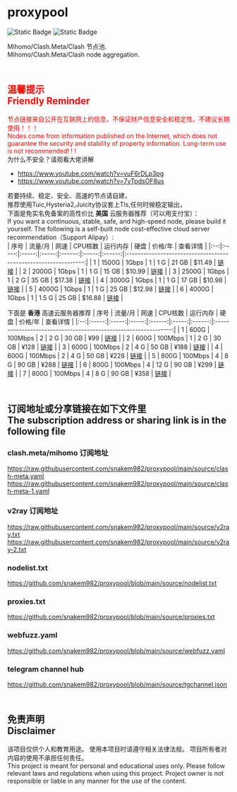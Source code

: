 # proxypool

![Static Badge](https://img.shields.io/badge/ss|ssr|vmess|vless|trojan-free-orange)
![Static Badge](https://img.shields.io/badge/tuic|hysteria|hysteria2-free-orange)

Mihomo/Clash.Meta/Clash 节点池.
<br/>
Mihomo/Clash.Meta/Clash node aggregation.

## <br><font color="red">温馨提示<br/>Friendly Reminder</font>

<font color="red">节点链接来自公开在互联网上的信息，不保证财产信息安全和稳定性。不建议长期使用！！！<br/>
Nodes come from information published on the Internet,
which does not guarantee the security and stability of property information.
Long-term use is not recommended! ! !</font><br/>
为什么不安全？请观看大佬讲解 <br/>

- https://www.youtube.com/watch?v=vuF6rDLp3pg
- https://www.youtube.com/watch?v=7yTpdsOF8us<br/>

若要持续、稳定、安全、高速的节点请自建，<br/>
推荐使用Tuic,Hysteria2,Juicity协议套上Tls,任何时候稳定输出，<br/>
下面是免实名免备案的高性价比 **美国** 云服务器推荐（可以用支付宝）：<br/>
If you want a continuous, stable, safe, and high-speed node, please build it yourself.
The following is a self-built node cost-effective cloud server recommendation（Support Alipay）:<br/>
| 序号 | 流量/月 | 网速 | CPU核数 | 运行内存 | 硬盘 | 价格/年 | 查看详情 |
|:--:|:-----:|:-----:|:-----:|:------:|:-----:|:------:|:---------------------------------------------------------------:|
| 1 | 1500G | 1Gbps | 1 | 1 G | 21 GB | $11.49 | [链接](https://my.racknerd.com/aff.php?aff=8613&pid=826 "点击查看") |
| 2 | 2000G | 1Gbps | 1 | 1 G | 15 GB | $10.99 | [链接](https://my.racknerd.com/aff.php?aff=8613&pid=838 "点击查看") |
| 3 | 2500G | 1Gbps | 1 | 2 G | 35 GB | $17.38 | [链接](https://my.racknerd.com/aff.php?aff=8613&pid=827 "点击查看") |
| 4 | 3000G | 1Gbps | 1 | 1 G | 17 GB | $10.98 | [链接](https://my.racknerd.com/aff.php?aff=8613&pid=358 "点击查看") |
| 5 | 4000G | 1Gbps | 1 | 1 G | 25 GB | $12.98 | [链接](https://my.racknerd.com/aff.php?aff=8613&pid=735 "点击查看") |
| 6 | 4000G | 1Gbps | 1 | 1.5 G | 25 GB | $16.88 | [链接](https://my.racknerd.com/aff.php?aff=8613&pid=839 "点击查看") |

下面是 **香港** 高速云服务器推荐
| 序号 | 流量/月 | 网速 | CPU核数 | 运行内存 | 硬盘 | 价格/年 | 查看详情 |
|:--:|:-----:|:-----:|:-----:|:------:|:-----:|:------:|:---------------------------------------------------------------:|
| 1 | 600G | 100Mbps | 2 | 2 G | 30 GB | ¥99 | [链接](https://vps.12131618.xyz "点击查看") |
| 2 | 600G | 100Mbps | 1 | 2 G | 30 GB | ¥128 | [链接](https://vps.12131618.xyz "点击查看") |
| 3 | 600G | 100Mbps | 2 | 4 G | 50 GB | ¥188 | [链接](https://vps.12131618.xyz "点击查看") |
| 4 | 600G | 100Mbps | 2 | 4 G | 50 GB | ¥228 | [链接](https://vps.12131618.xyz "点击查看") |
| 5 | 800G | 100Mbps | 4 | 8 G | 90 GB | ¥288 | [链接](https://vps.12131618.xyz "点击查看") |
| 6 | 800G | 100Mbps | 4 | 12 G | 90 GB | ¥299 | [链接](https://vps.12131618.xyz "点击查看") |
| 7 | 800G | 100Mbps | 4 | 8 G | 90 GB | ¥358 | [链接](https://vps.12131618.xyz "点击查看") |

## <br>订阅地址或分享链接在如下文件里<br>The subscription address or sharing link is in the following file

### clash.meta/mihomo 订阅地址

https://raw.githubusercontent.com/snakem982/proxypool/main/source/clash-meta.yaml
https://raw.githubusercontent.com/snakem982/proxypool/main/source/clash-meta-1.yaml

### v2ray 订阅地址

https://raw.githubusercontent.com/snakem982/proxypool/main/source/v2ray.txt
https://raw.githubusercontent.com/snakem982/proxypool/main/source/v2ray-2.txt

### nodelist.txt

https://github.com/snakem982/proxypool/blob/main/source/nodelist.txt

### proxies.txt

https://github.com/snakem982/proxypool/blob/main/source/proxies.txt

### webfuzz.yaml

https://github.com/snakem982/proxypool/blob/main/source/webfuzz.yaml

### telegram channel hub

https://github.com/snakem982/proxypool/blob/main/source/tgchannel.json

## <br>免责声明 <br/>Disclaimer

该项目仅供个人和教育用途。
使用本项目时请遵守相关法律法规。
项目所有者对内容的使用不承担任何责任。
<br/>
This project is meant for personal and educational uses only.
Please follow relevant laws and regulations when using this project.
Project owner is not responsible or liable in any manner for the use of the content.
